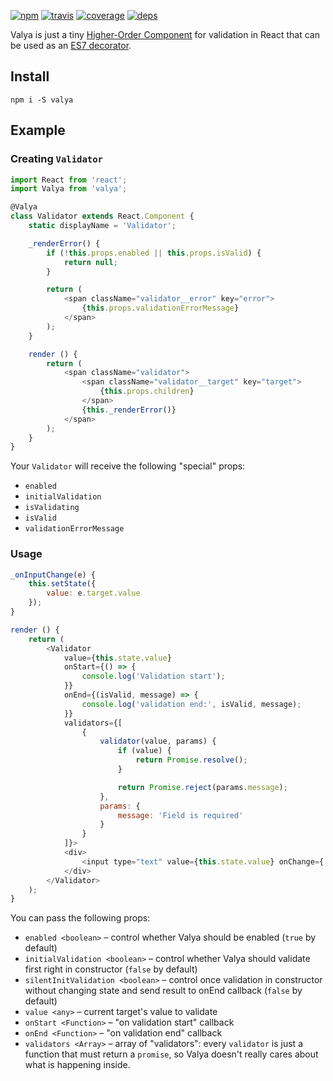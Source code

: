 [![npm](https://img.shields.io/npm/v/valya.svg?style=flat-square)](https://www.npmjs.com/package/valya)
[![travis](http://img.shields.io/travis/deepsweet/valya.svg?style=flat-square)](https://travis-ci.org/deepsweet/valya)
[![coverage](http://img.shields.io/coveralls/deepsweet/valya/master.svg?style=flat-square)](https://coveralls.io/r/deepsweet/valya)
[![deps](http://img.shields.io/david/deepsweet/valya.svg?style=flat-square)](https://david-dm.org/deepsweet/valya)

Valya is just a tiny [Higher-Order Component](https://medium.com/@dan_abramov/mixins-are-dead-long-live-higher-order-components-94a0d2f9e750) for validation in React that can be used as an [ES7 decorator](https://github.com/wycats/javascript-decorators).

## Install

```
npm i -S valya
```

## Example

### Creating `Validator`

```js
import React from 'react';
import Valya from 'valya';

@Valya
class Validator extends React.Component {
    static displayName = 'Validator';

    _renderError() {
        if (!this.props.enabled || this.props.isValid) {
            return null;
        }

        return (
            <span className="validator__error" key="error">
                {this.props.validationErrorMessage}
            </span>
        );
    }

    render () {
        return (
            <span className="validator">
                <span className="validator__target" key="target">
                    {this.props.children}
                </span>
                {this._renderError()}
            </span>
        );
    }
}
```

Your `Validator` will receive the following "special" props:
* `enabled`
* `initialValidation`
* `isValidating`
* `isValid`
* `validationErrorMessage`

### Usage

```js
_onInputChange(e) {
    this.setState({
        value: e.target.value
    });
}

render () {
    return (
        <Validator
            value={this.state.value}
            onStart={() => {
                console.log('Validation start');
            }}
            onEnd={(isValid, message) => {
                console.log('validation end:', isValid, message);
            }}
            validators={[
                {
                    validator(value, params) {
                        if (value) {
                            return Promise.resolve();
                        }

                        return Promise.reject(params.message);
                    },
                    params: {
                        message: 'Field is required'
                    }
                }
            ]}>
            <div>
                <input type="text" value={this.state.value} onChange={::this._onInputChange} />
            </div>
        </Validator>
    );
}
```

You can pass the following props:
* `enabled <boolean>` – control whether Valya should be enabled (`true` by default)
* `initialValidation <boolean>` – control whether Valya should validate first right in constructor (`false` by default)
* `silentInitValidation <boolean>` – control once validation in constructor without changing state and send result to onEnd callback (`false` by default)
* `value <any>` – current target's value to validate
* `onStart <Function>` – "on validation start" callback
* `onEnd <Function>` – "on validation end" callback
* `validators <Array>` – array of "validators": every `validator` is just a function that must return a `promise`, so Valya doesn't really cares about what is happening inside.
